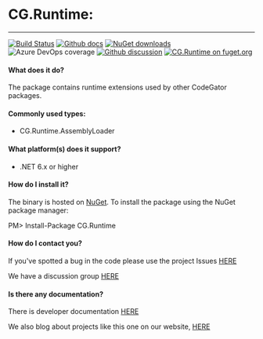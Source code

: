 # CG.Runtime: 
---
[![Build Status](https://dev.azure.com/codegator/CG.Runtime/_apis/build/status/CodeGator.CG.Runtime?branchName=main)](https://dev.azure.com/codegator/CG.Runtime/_build/latest?definitionId=39&branchName=main)
[![Github docs](https://img.shields.io/static/v1?label=Documentation&message=online&color=blue)](https://codegator.github.io/CG.Runtime/)
[![NuGet downloads](https://img.shields.io/nuget/dt/CG.Runtime.svg?style=flat)](https://nuget.org/packages/CG.Runtime)
![Azure DevOps coverage](https://img.shields.io/azure-devops/coverage/codegator/CG.Runtime/39)
[![Github discussion](https://img.shields.io/badge/Discussion-online-blue)](https://github.com/CodeGator/CG.Runtime/discussions)
[![CG.Runtime on fuget.org](https://www.fuget.org/packages/CG.Runtime/badge.svg)](https://www.fuget.org/packages/CG.Runtime)

#### What does it do?
The package contains runtime extensions used by other CodeGator packages.

#### Commonly used types:
* CG.Runtime.AssemblyLoader

#### What platform(s) does it support?
* .NET 6.x or higher

#### How do I install it?
The binary is hosted on [NuGet](https://www.nuget.org/packages/CG.Runtime/). To install the package using the NuGet package manager:

PM> Install-Package CG.Runtime

#### How do I contact you?
If you've spotted a bug in the code please use the project Issues [HERE](https://github.com/CodeGator/CG.Runtime/issues)

We have a discussion group [HERE](https://github.com/CodeGator/CG.Runtime/discussions)

#### Is there any documentation?
There is developer documentation [HERE](https://codegator.github.io/CG.Runtime/)

We also blog about projects like this one on our website, [HERE](http://www.codegator.com)